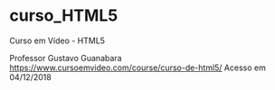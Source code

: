 # curso_HTML5
Curso em Vídeo - HTML5

Professor Gustavo Guanabara
https://www.cursoemvideo.com/course/curso-de-html5/
Acesso em 04/12/2018
